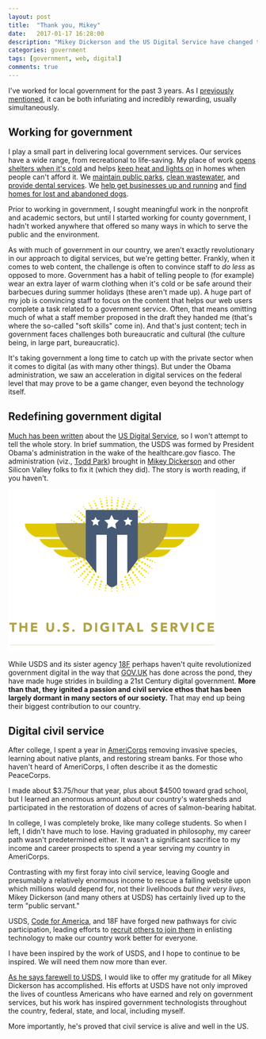 ```yaml
---
layout: post
title:  "Thank you, Mikey"
date:   2017-01-17 16:28:00
description: "Mikey Dickerson and the US Digital Service have changed the way government interacts with the public."
categories: government
tags: [government, web, digital]
comments: true
---
```

I've worked for local government for the past 3 years. As I [previously mentioned](../learning-what-to-learn/), it can be both infuriating and incredibly rewarding, usually simultaneously.

## Working for government

I play a small part in delivering local government services. Our services have a wide range, from recreational to life-saving.  My place of work [opens shelters when it's cold](http://www.clackamas.us/socialservices/help.html) and helps [keep heat and lights on](http://www.clackamas.us/socialservices/energy.html) in homes when people can't afford it. We [maintain public parks](http://www.clackamas.us/parks/), [clean wastewater](http://www.clackamas.us/wes/), and [provide dental services](http://www.clackamas.us/healthcenters/). We [help get businesses up and running](http://www.clackamas.us/business/assistance.html) and [find homes for lost and abandoned dogs](https://www.youtube.com/playlist?list=PLZEzoOaZqnfriP3r86RM14nT8Q0Wc8BXa). 

Prior to working in government, I sought meaningful work in the nonprofit and academic sectors, but until I started working for county government, I hadn't worked anywhere that offered so many ways in which to serve the public and the environment. 

As with much of government in our country, we aren't exactly revolutionary in our approach to digital services, but we're getting better. Frankly, when it comes to web content, the challenge is often to convince staff to _do less_ as opposed to more. Government has a habit of telling people to (for example) wear an extra layer of warm clothing when it's cold or be safe around their barbecues during summer holidays (these aren't made up). A huge part of my job is convincing staff to focus on the content that helps our web users complete a task related to a government service. Often, that means omitting much of what a staff member proposed in the draft they handed me (that's where the so-called "soft skills" come in). And that's just content; tech in government faces challenges both bureaucratic and cultural (the culture being, in large part, bureaucratic).

It's taking government a long time to catch up with the private sector when it comes to digital (as with many other things). But under the Obama administration, we saw an acceleration in digital services on the federal level that may prove to be a game changer, even beyond the technology itself.

## Redefining government digital

[Much has been written](https://www.fastcompany.com/3046756/obama-and-his-geeks) about the [US Digital Service](https://www.usds.gov/), so I won't attempt to tell the whole story. In brief summation, the USDS was formed by President Obama's administration in the wake of the healthcare.gov fiasco. The administration (viz., [Todd Park](https://www.wired.com/2014/08/healthcare-gov/)) brought in [Mikey Dickerson](http://money.cnn.com/2017/01/17/technology/us-digital-service-mikey-dickerson/) and other Silicon Valley folks to fix it (which they did). The story is worth reading, if you haven't.

![US Digital Service logo](../assets/images/usds.png)

While USDS and its sister agency [18F](https://18f.gsa.gov/) perhaps haven't quite revolutionized government digital in the way that [GOV.UK](https://www.gov.uk/) has done across the pond, they have made huge strides in building a 21st Century digital government. **More than that, they ignited a passion and civil service ethos that has been largely dormant in many sectors of our society.** That may end up being their biggest contribution to our country.

## Digital civil service

After college, I spent a year in [AmeriCorps](https://www.nationalservice.gov/programs/americorps) removing invasive species, learning about native plants, and restoring stream banks. For those who haven't heard of AmeriCorps, I often describe it as the domestic PeaceCorps. 

I made about $3.75/hour that year, plus about $4500 toward grad school, but I learned an enormous amount about our country's watersheds and participated in the restoration of dozens of acres of salmon-bearing habitat.

In college, I was completely broke, like many college students. So when I left, I didn't have much to lose. Having graduated in philosophy, my career path wasn't predetermined either. It wasn't a significant sacrifice to my income and career prospects to spend a year serving my country in AmeriCorps.

Contrasting with my first foray into civil service, leaving Google and presumably a relatively enormous income to rescue a failing website upon which millions would depend for, not their livelihoods _but their very lives_, Mikey Dickerson (and many others at USDS) has certainly lived up to the term "public servant." 

USDS, [Code for America](https://www.codeforamerica.org/), and 18F have forged new pathways for civic participation, leading efforts to [recruit others to join them](https://medium.com/the-u-s-digital-service/south-by-southwest-one-year-later-5fc6e677aead#.k1v6peyzj) in enlisting technology to make our country work better for everyone.

I have been inspired by the work of USDS, and I hope to continue to be inspired. We will need them now more than ever. 

[As he says farewell to USDS](https://medium.com/the-u-s-digital-service/youll-never-be-the-same-again-dc5b16b84ba9#.a540x9h4o), I would like to offer my gratitude for all Mikey Dickerson has accomplished. His efforts at USDS have not only improved the lives of countless Americans who have earned and rely on government services, but his work has inspired government technologists throughout the country, federal, state, and local, including myself.

More importantly, he's proved that civil service is alive and well in the US.

